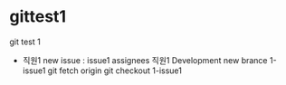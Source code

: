 # gittest1
git test 1

+ 직원1
new issue : issue1
assignees  직원1
Development new brance 1-issue1
git fetch origin
git checkout 1-issue1
